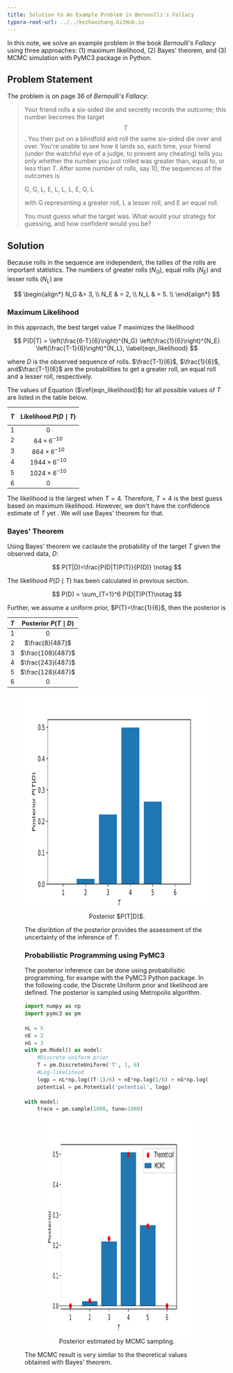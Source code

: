 ```yaml
---
title: Solution to An Example Problem in Bernoulli's Fallacy
typora-root-url: ../../kezhaozhang.GitHub.io
---
```


In this note, we solve an example problem in the book *Bernoulli's Fallacy* using three approaches: (1) maximum likelihood, (2) Bayes' theorem, and (3) MCMC simulation with PyMC3 package in Python.

## Problem Statement

The problem is on page 36 of *Bernoulli's Fallacy*:

> Your friend rolls a six-sided die and secretly records the outcome; this number becomes the target $$T$$. You then put on a blindfold and roll the same six-sided die over and over. You're unable to see how it lands so, each time, your friend (under the watchful eye of a judge, to prevent any cheating) tells you *only* whether the number you just rolled was greater than, equal to, or less than $T$. After some number of rolls, say 10,  the sequences of the outcomes is 
>
> G, G, L, E, L, L, L, E, G, L  
>
> with G representing a greater roll, L a lesser roll, and E an equal roll.
>
> You must guess what the target was. What would your strategy for guessing, and how confident would you be?
>



## Solution

Because rolls in the sequence are independent, the tallies of the rolls are important statistics. The numbers of greater rolls ($N_G$), equal rolls ($N_E$) and lesser rolls ($N_L$) are


$$
\begin{align*}
N_G &= 3, \\
N_E & = 2, \\
N_L & = 5. \\
\end{align*}
$$



### Maximum Likelihood

In this approach, the best target value $T$  maximizes the likelihood:

$$
P(D|T) = \left(\frac{6-T}{6}\right)^{N_G} \left(\frac{1}{6}\right)^{N_E} \left(\frac{T-1}{6}\right)^{N_L},
\label{eqn_likelihood}
$$

where $D$ is the observed sequence of rolls. $\frac{T-1}{6}$, $\frac{1}{6}$, and$\frac{T-1}{6}$ are the probabilities to get a greater roll, an equal roll and a lesser roll, respectively.

The values of Equation ($\ref{eqn_likelihood}$) for all possible values of $T$ are listed in the table below. 

| $$T$$ | Likelihood $P(D\mid T)$ |
| :---: | :---------------------: |
|   1   |            0            |
|   2   |   $64\times 6^{-10}$    |
|   3   |   $864\times 6^{-10}$   |
|   4   |  $1944\times 6^{-10}$   |
|   5   |  $1024\times 6^{-10}$   |
|   6   |            0            |



The likelihood is the largest when $T=4$. Therefore, $T=4$ is the best guess based on maximum likelihood. However, we don't have the confidence estimate of $T$ yet . We will use Bayes' theorem for that.

### Bayes' Theorem

Using Bayes' theorem we caclaute the probability of the target $T$ given the observed data, $D$:



$$
P(T|D)=\frac{P(D|T)P(T)}{P(D)} \notag
$$

The likelihood $P(D\mid T)$ has been calculated in previous section.

$$
P(D) = \sum_{T=1}^6 P(D|T)P(T)\notag
$$


Further, we assume a uniform prior, $P(T)=\frac{1}{6}$, then the posterior is

| $T$  | Posterior $P(T\mid D)$ |
| :--: | :--------------------: |
|  1   |           0            |
|  2   |    $\frac{8}{487}$     |
|  3   |   $\frac{108}{487}$    |
|  4   |   $\frac{243}{487}$    |
|  5   |   $\frac{128}{487}$    |
|  6   |           0            |

<figure class="image">
  <center>
    <img src='/assets/images/posterior_theoretical.svg', height="500">
  </center>
  <figurecaption>
    <center>Posterior $P(T|D)$.</center>
  </figurecaption
</figure>



The disribtion of the posterior provides the assessment of the uncertainty of the inference of $T$.

### Probabilistic Programming using PyMC3

The posterior inference can be done using probabilisitic programming, for exampe with the PyMC3 Python package.  In the following code,  the Discrete Uniform prior and likelihood are defined. The posterior is sampled using Metropolis algorithm.



```python
import numpy as np
import pymc3 as pm

nL = 5
nE = 2
nG = 3
with pm.Model() as model:
    #Discrete uniform prior
    T = pm.DiscreteUniform('T', 1, 6) 
    #Log-likelihood
    logp = nL*np.log((T-1)/6) + nE*np.log(1/6) + nG*np.log((6-T)/6) 
    potential = pm.Potential('potential', logp)
    
with model:
    trace = pm.sample(1000, tune=1000)
```



<figure class="image">
  <center>
  <img src='/assets/images/posterior.svg', height="500">
   </center>
  <figurecaption>
    <center>Posterior estimated by MCMC sampling.</center>
  </figurecaption>
</figure>



The MCMC result is very similar to the theoretical values obtained with Bayes' theorem. 









